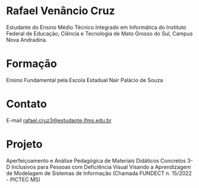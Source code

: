 # Rafael Venâncio Cruz

Estudante do Ensino Médio Técnico Integrado em Informática do Instituto Federal de Educação, Ciência e Tecnologia de Mato Grosso do Sul, Campus Nova Andradina.

# Formação

Ensino Fundamental pela Escola Estadual Nair Palácio de Souza

# Contato

E-mail rafael.cruz3@estudante.ifms.edu.br

# Projeto
Aperfeiçoamento e Análise Pedagógica de Materiais Didáticos Concretos 3-D Inclusivos para Pessoas com Deficiência Visual Visando a Aprendizagem de Modelagem de Sistemas de Informação (Chamada FUNDECT n. 15/2022 - PICTEC MS)

